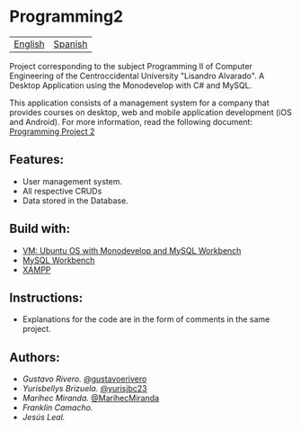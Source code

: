 # Programming2

<table>
    <tr>
        <!-- Do not translate this table -->
        <td><a href="./README.md"> English </a></td>
        <td><a href="./README.ES.md"> Spanish </a></td>
    </tr>
</table>


Project corresponding to the subject Programming II of Computer Engineering of the Centroccidental University "Lisandro Alvarado". A Desktop Application using the Monodevelop with C# and MySQL.

This application consists of a management system for a company that provides courses on desktop, web and mobile application development (iOS and Android). For more information, read the following document: [Programming Project 2](https://mega.nz/file/H9Mw3YgK#KOVRRlA2QK02inm63UJuwcldtTXaUsG67hvTPv58_u4)

## Features:

* User management system.
* All respective CRUDs
* Data stored in the Database.

## Build with:

* [VM: Ubuntu OS with Monodevelop and MySQL Workbench](https://mega.nz/folder/PkMXwKhB#jVHOWePaeO1jlkNlPVjNCg)
* [MySQL Workbench](https://dev.mysql.com/downloads/workbench/)
* [XAMPP](https://www.apachefriends.org/es/download.html)

## Instructions:

* Explanations for the code are in the form of comments in the same project.

## Authors:

* *Gustavo Rivero.* [@gustavoerivero](https://github.com/gustavoerivero)
* *Yurisbellys Brizuela.* [@yurisjbc23](https://github.com/yurisjbc23)
* *Marihec Miranda.* [@MarihecMiranda](https://github.com/MarihecMiranda)
* *Franklin Camacho.*
* *Jesús Leal.*
